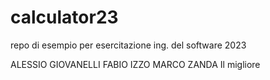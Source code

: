 # calculator23
repo di esempio per esercitazione ing. del software 2023

ALESSIO GIOVANELLI
FABIO IZZO
MARCO ZANDA
 Il migliore